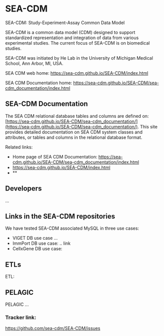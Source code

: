 # SEA-CDM
SEA-CDM: Study-Experiment-Assay Common Data Model

SEA-CDM is a common data model (CDM) designed to support standardized representation and integration of data from various experimental studies. The current focus of SEA-CDM is on biomedical studies. 

SEA-CDM was initiated by He Lab in the University of Michigan Medical School, Ann Arbor, MI, USA.

SEA CDM web home: 
https://sea-cdm.github.io/SEA-CDM/index.html

SEA CDM Documentation home: https://sea-cdm.github.io/SEA-CDM/sea-cdm_documentation/index.html 


## SEA-CDM Documentation  

The SEA CDM relational database tables and columns are defined on:  [https://sea-cdm.github.io/SEA-CDM/sea-cdm_documentation/](https://sea-cdm.github.io/SEA-CDM/sea-cdm_documentation/). This site provides detailed documentation on SEA CDM system classes and attributes, or tables and columns in the relational database format. 

Related links: 
- Home page of SEA CDM Documentation: https://sea-cdm.github.io/SEA-CDM/sea-cdm_documentation/index.html 
- https://sea-cdm.github.io/SEA-CDM/index.html
- **


## Developers 

... 



## Links in the SEA-CDM repositories 
We have tested SEA-CDM associated MySQL in three use cases: 
- VIGET DB use case ...
- ImmPort DB use case: .. link
- CellxGene DB use case: 


## ETLs

ETL:

## PELAGIC 

PELAGIC ... 

### Tracker link:  
https://github.com/sea-cdm/SEA-CDM/issues 



